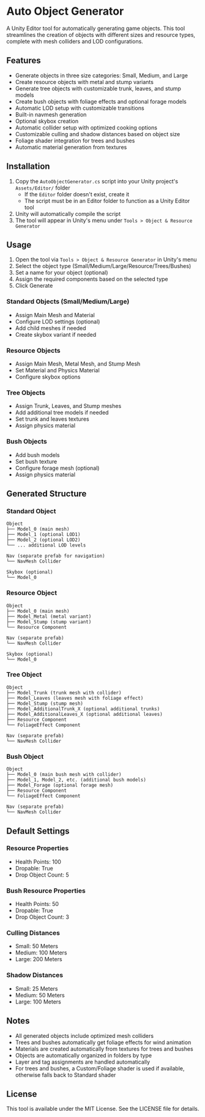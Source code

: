 # Auto Object Generator

A Unity Editor tool for automatically generating game objects. This tool streamlines the creation of objects with different sizes and resource types, complete with mesh colliders and LOD configurations.

## Features

- Generate objects in three size categories: Small, Medium, and Large
- Create resource objects with metal and stump variants
- Generate tree objects with customizable trunk, leaves, and stump models
- Create bush objects with foliage effects and optional forage models
- Automatic LOD setup with customizable transitions
- Built-in navmesh generation
- Optional skybox creation
- Automatic collider setup with optimized cooking options
- Customizable culling and shadow distances based on object size
- Foliage shader integration for trees and bushes
- Automatic material generation from textures

## Installation

1. Copy the `AutoObjectGenerator.cs` script into your Unity project's `Assets/Editor/` folder
   - If the `Editor` folder doesn't exist, create it
   - The script must be in an Editor folder to function as a Unity Editor tool
2. Unity will automatically compile the script
3. The tool will appear in Unity's menu under `Tools > Object & Resource Generator`

## Usage

1. Open the tool via `Tools > Object & Resource Generator` in Unity's menu
2. Select the object type (Small/Medium/Large/Resource/Trees/Bushes)
3. Set a name for your object (optional)
4. Assign the required components based on the selected type
5. Click Generate

### Standard Objects (Small/Medium/Large)
- Assign Main Mesh and Material
- Configure LOD settings (optional)
- Add child meshes if needed
- Create skybox variant if needed

### Resource Objects
- Assign Main Mesh, Metal Mesh, and Stump Mesh
- Set Material and Physics Material
- Configure skybox options

### Tree Objects
- Assign Trunk, Leaves, and Stump meshes
- Add additional tree models if needed
- Set trunk and leaves textures
- Assign physics material

### Bush Objects
- Add bush models
- Set bush texture
- Configure forage mesh (optional)
- Assign physics material

## Generated Structure

### Standard Object
```
Object
├── Model_0 (main mesh)
├── Model_1 (optional LOD1)
├── Model_2 (optional LOD2)
└── ... additional LOD levels

Nav (separate prefab for navigation)
└── NavMesh Collider

Skybox (optional)
└── Model_0
```

### Resource Object
```
Object
├── Model_0 (main mesh)
├── Model_Metal (metal variant)
├── Model_Stump (stump variant)
└── Resource Component

Nav (separate prefab)
└── NavMesh Collider

Skybox (optional)
└── Model_0
```

### Tree Object
```
Object
├── Model_Trunk (trunk mesh with collider)
├── Model_Leaves (leaves mesh with foliage effect)
├── Model_Stump (stump mesh)
├── Model_AdditionalTrunk_X (optional additional trunks)
├── Model_AdditionalLeaves_X (optional additional leaves)
├── Resource Component
└── FoliageEffect Component

Nav (separate prefab)
└── NavMesh Collider
```

### Bush Object
```
Object
├── Model_0 (main bush mesh with collider)
├── Model_1, Model_2, etc. (additional bush models)
├── Model_Forage (optional forage mesh)
├── Resource Component
└── FoliageEffect Component

Nav (separate prefab)
└── NavMesh Collider
```

## Default Settings

### Resource Properties
- Health Points: 100
- Dropable: True
- Drop Object Count: 5

### Bush Resource Properties
- Health Points: 50
- Dropable: True
- Drop Object Count: 3

### Culling Distances
- Small: 50 Meters
- Medium: 100 Meters
- Large: 200 Meters

### Shadow Distances
- Small: 25 Meters
- Medium: 50 Meters
- Large: 100 Meters

## Notes

- All generated objects include optimized mesh colliders
- Trees and bushes automatically get foliage effects for wind animation
- Materials are created automatically from textures for trees and bushes
- Objects are automatically organized in folders by type
- Layer and tag assignments are handled automatically
- For trees and bushes, a Custom/Foliage shader is used if available, otherwise falls back to Standard shader

## License

This tool is available under the MIT License. See the LICENSE file for details. 
